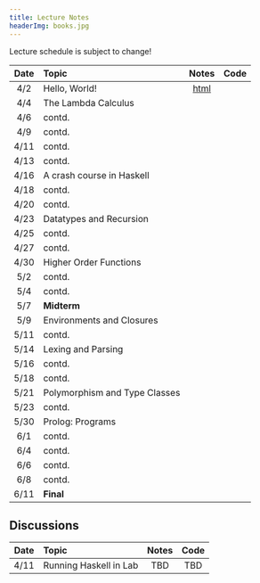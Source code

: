 ```yaml
---
title: Lecture Notes
headerImg: books.jpg
---
```


Lecture schedule is subject to change!

| Date       | Topic                         | Notes                     |  Code         |
|:----------:|:------------------------------|:-------------------------:|:-------------:|
| 4/2        | Hello, World!                 | [html][lec0]              |               |            
| 4/4        | The Lambda Calculus           |                           |               |
| 4/6        | contd.                        |                           |               |
| 4/9        | contd.                        |                           |               |
| 4/11       | contd.                        |                           |               |
| 4/13       | contd.                        |                           |               |
| 4/16       | A crash course in Haskell     |                           |               |
| 4/18       | contd.                        |                           |               |
| 4/20       | contd.                        |                           |               |
| 4/23       | Datatypes and Recursion       |                           |               |
| 4/25       | contd.                        |                           |               |
| 4/27       | contd.                        |                           |               |
| 4/30       | Higher Order Functions        |                           |               |
| 5/2        | contd.                        |                           |               |
| 5/4        | contd.                        |                           |               |
| 5/7        | **Midterm**                   |                           |               |
| 5/9        | Environments and Closures     |                           |               |
| 5/11       | contd.                        |                           |               |
| 5/14       | Lexing and Parsing            |                           |               |
| 5/16       | contd.                        |                           |               |
| 5/18       | contd.                        |                           |               |
| 5/21       | Polymorphism and Type Classes |                           |               |
| 5/23       | contd.                        |                           |               |
| 5/30       | Prolog: Programs              |                           |               |
| 6/1        | contd.                        |                           |               |
| 6/4        | contd.                        |                           |               |
| 6/6        | contd.                        |                           |               |
| 6/8        | contd.                        |                           |               |
| 6/11       | **Final**                     |                           |               |

<!--
## Interesting Piazza Questions

- [html](lectures/piazza.md)
- [md](http://github.com/ucsd-cse130/web/blob/master/lectures/piazza.md)
-->

## Discussions

| Date       | Topic                    | Notes         |  Code      |
|:----------:|:-------------------------|:-------------:|:----------:|
| 4/11       | Running Haskell in Lab   | TBD           | TBD        |


[lec0]: lectures/00-hello.html
[lec1]: lectures/01-lambda.html
[lec2]: lectures/02-haskell.html
[lec3]: http://github.com/ucsd-cse130/web/blob/master/static/raw/03-ocaml.pdf
[lec3s]: http://github.com/ucsd-cse130/web/blob/master/static/raw/03-ocaml-small.pdf
[lec4]: http://github.com/ucsd-cse130/web/blob/master/static/raw/04-datatypes.pdf
[lec4s]: http://github.com/ucsd-cse130/web/blob/master/static/raw/04-datatypes-small.pdf
[lec5]: http://github.com/ucsd-cse130/web/blob/master/static/raw/05-rec-hof.pdf
[lec5s]: http://github.com/ucsd-cse130/web/blob/master/static/raw/05-rec-hof-small.pdf
[lec6]: http://github.com/ucsd-cse130/web/blob/master/static/raw/06-closure.pdf
[lec6s]: http://github.com/ucsd-cse130/web/blob/master/static/raw/06-closure-small.pdf
[lec7]: lectures/07-parsing.html
[lec8]: http://github.com/ucsd-cse130/web/blob/master/static/raw/08-polymorphism.pdf
[lec8s]: http://github.com/ucsd-cse130/web/blob/master/static/raw/08-polymorphism-small.pdf

[md0]: http://github.com/ucsd-cse130/web/blob/master/lectures/00-hello.md
[md1]: http://github.com/ucsd-cse130/web/blob/master/lectures/01-lambda.md
[md2]: http://github.com/ucsd-cse130/web/blob/master/lectures/02-haskell.md

[lec9]: lectures/09-prolog.html
[md9]: http://github.com/ucsd-cse130/web/blob/master/lectures/09-prolog.md
[txt9]: static/raw/prolog.txt
[lec10]: lectures/10-puzzles.html
[md10]: http://github.com/ucsd-cse130/web/blob/master/lectures/10-puzzles.md





[lc-4-7]: http://github.com/ucsd-cse130/web/blob/master/static/raw/code-4-7.lc
[lc-4-10]: http://github.com/ucsd-cse130/web/blob/master/static/raw/code-4-10.lc
[elsa]: https://github.com/ucsd-progsys/elsa
[ml3]: http://github.com/ucsd-cse130/web/blob/master/static/raw/03-ocaml.ml
[ml4]: http://github.com/ucsd-cse130/web/blob/master/static/raw/04-datatypes.ml
[ml5]: http://github.com/ucsd-cse130/web/blob/master/static/raw/05-rec-hof.ml

[ml-5-15]: http://github.com/ucsd-cse130/web/blob/master/static/raw/code-5-15.ml
[ml-5-17]: http://github.com/ucsd-cse130/web/blob/master/static/raw/code-5-17.ml
[ml-5-19]: http://github.com/ucsd-cse130/web/blob/master/static/raw/code-5-19.ml
[ml-5-22]: http://github.com/ucsd-cse130/web/blob/master/static/raw/hw4/arith_notes/
[pl-6-2]: http://github.com/ucsd-cse130/web/blob/master/static/raw/prolog.pl


[ml-5-26]: http://github.com/ucsd-cse130/web/blob/master/static/raw/code-5-26.ml
[ml-5-31]: http://github.com/ucsd-cse130/web/blob/master/static/raw/code-5-31.ml
